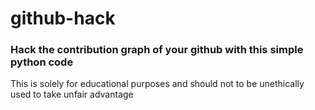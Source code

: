# github-hack

### Hack the contribution graph of your github with this simple python code
  
This is solely for educational purposes and should not to be unethically used to take unfair advantage
